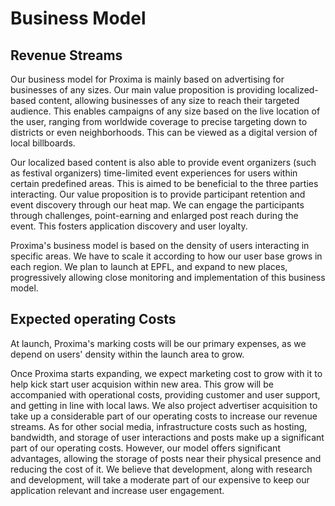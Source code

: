 # Business Model

## Revenue Streams

Our business model for Proxima is mainly based on advertising for businesses of any sizes. Our main value proposition is providing localized-based content, allowing businesses of any size to reach their targeted audience. This enables campaigns of any size based on the live location of the user, ranging from worldwide coverage to precise targeting down to districts or even neighborhoods. This can be viewed as a digital version of local billboards.

Our localized based content is also able to provide event organizers (such as festival organizers) time-limited event experiences for users within certain predefined areas. This is aimed to be beneficial to the three parties interacting. Our value proposition is to provide participant retention and event discovery through our heat map. We can engage the participants through challenges, point-earning and enlarged post reach during the event. This fosters application discovery and user loyalty.

Proxima's business model is based on the density of users interacting in specific areas. We have to scale it according to how our user base grows in each region. We plan to launch at EPFL, and expand to new places, progressively allowing close monitoring and implementation of this business model.


## Expected operating Costs

At launch, Proxima's marking costs will be our primary expenses, as we depend on users' density within the launch area to grow.

Once Proxima starts expanding, we expect marketing cost to grow with it to help kick start user acquision within new area. This grow will be accompanied with operational costs, providing customer and user support, and getting in line with local laws. We also project advertiser acquisition to take up a considerable part of our operating costs to increase our revenue streams.
As for other social media, infrastructure costs such as hosting, bandwidth, and storage of user interactions and posts make up a significant part of our operating costs. However, our model offers significant advantages, allowing the storage of posts near their physical presence and reducing the cost of it. We believe that development, along with research and development, will take a moderate part of our expensive to keep our application relevant and increase user engagement.


